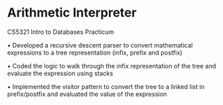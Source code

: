 # Arithmetic Interpreter
CS5321 Intro to Databases Practicum

• Developed a recursive descent parser to convert mathematical expressions to a tree representation (infix, prefix and postfix)

• Coded the logic to walk through the infix representation of the tree and evaluate the expression using stacks

• Implemented the visitor pattern to convert the tree to a linked list in prefix/postfix and evaluated the value of the expression 
